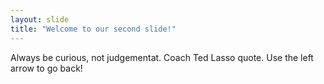 ```yaml
---
layout: slide
title: "Welcome to our second slide!"
---
```

Always be curious, not judgementat. Coach Ted Lasso quote.
Use the left arrow to go back!
